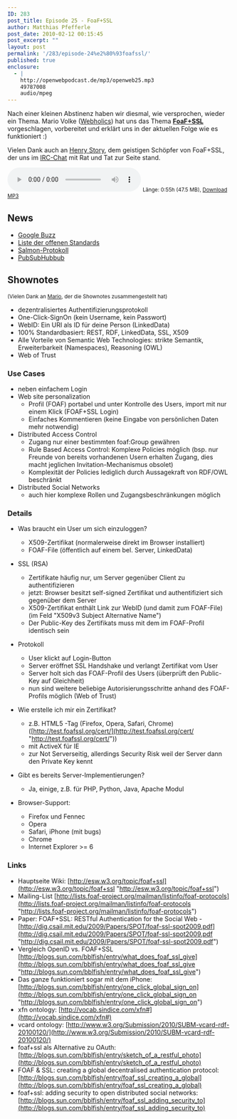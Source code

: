 ```yaml
---
ID: 283
post_title: Episode 25 - FoaF+SSL
author: Matthias Pfefferle
post_date: 2010-02-12 00:15:45
post_excerpt: ""
layout: post
permalink: '/283/episode-24%e2%80%93foafssl/'
published: true
enclosure:
  - |
    http://openwebpodcast.de/mp3/openweb25.mp3
    49787008
    audio/mpeg
---
```


Nach einer kleinen Abstinenz haben wir diesmal, wie versprochen, wieder ein Thema. Mario Volke ([Webholics](http://www.webholics.de/)) hat uns das Thema [**FoaF+SSL**](http://esw.w3.org/topic/foaf+ssl) vorgeschlagen, vorbereitet und erklärt uns in der aktuellen Folge wie es funktioniert :)

Vielen Dank auch an [Henry Story](http://bblfish.net/), dem geistigen Schöpfer von FoaF+SSL, der uns im [IRC-Chat](http://live.openwebpodcast.de) mit Rat und Tat zur Seite stand.

<audio controls>
  <source src="http://openwebpodcast.de/mp3/openweb25.mp3" type="audio/mpeg">
  Ihr Browser unterstützt diesen Audio-Player nicht.
</audio>
<small>Länge: 0:55h (47.5 MB), <a href="http://openwebpodcast.de/mp3/openweb25.mp3">Download MP3</a></small>

## News

*   [Google Buzz](http://www.google.com/buzz)
*   [Liste der offenen Standards](http://code.google.com/intl/de-DE/apis/buzz/)
*   [Salmon-Protokoll](http://www.salmon-protocol.org)
*   [PubSubHubbub](http://code.google.com/p/pubsubhubbub/)

## Shownotes

<small>(Vielen Dank an [Mario](http://www.webholics.de/), der die Shownotes zusammengestellt hat)</small>

*   dezentralisiertes Authentifizierungsprotokoll
*   One-Click-SignOn (kein Username, kein Passwort)
*   WebID: Ein URI als ID für deine Person (LinkedData)
*   100% Standardbasiert: REST, RDF, LinkedData, SSL, X509
*   Alle Vorteile von Semantic Web Technologies: strikte Semantik, Erweiterbarkeit (Namespaces), Reasoning (OWL)
*   Web of Trust

### Use Cases

*   neben einfachem Login
*   Web site personalization
    *   Profil (FOAF) portabel und unter Kontrolle des Users, import mit nur einem Klick (FOAF+SSL Login)
    *   Einfaches Kommentieren (keine Eingabe von persönlichen Daten mehr notwendig)
*   Distributed Access Control
    *   Zugang nur einer bestimmten foaf:Group gewähren
    *   Rule Based Access Control: Komplexe Policies möglich (bsp. nur Freunde von bereits vorhandenen Usern erhalten Zugang, dies macht jeglichen Invitation-Mechanismus obsolet)
    *   Komplexität der Policies lediglich durch Aussagekraft von RDF/OWL beschränkt
*   Distributed Social Networks
    *   auch hier komplexe Rollen und Zugangsbeschränkungen möglich

### Details

*   Was braucht ein User um sich einzuloggen?
    *   X509-Zertifikat (normalerweise direkt im Browser installiert)
    *   FOAF-File (öffentlich auf einem bel. Server, LinkedData)

*   SSL (RSA)
    *   Zertifikate häufig nur, um Server gegenüber Client zu authentifizieren
    *   jetzt: Browser besitzt self-signed Zertifikat und authentifiziert sich gegenüber dem Server
    *   X509-Zertifikat enthält Link zur WebID (und damit zum FOAF-File) (im Feld "X509v3 Subject Alternative Name")
    *   Der Public-Key des Zertifikats muss mit dem im FOAF-Profil identisch sein
*   Protokoll
    *   User klickt auf Login-Button
    *   Server eröffnet SSL Handshake und verlangt Zertifikat vom User
    *   Server holt sich das FOAF-Profil des Users (überprüft den Public-Key auf Gleichheit)
    *   nun sind weitere beliebige Autorisierungsschritte anhand des FOAF-Profils möglich (Web of Trust)
*   Wie erstelle ich mir ein Zertifikat?
    *   z.B. HTML5 <keygen>-Tag (Firefox, Opera, Safari, Chrome) ([http://test.foafssl.org/cert/](http://test.foafssl.org/cert/ "http://test.foafssl.org/cert/"))
    *   mit ActiveX für IE
    *   zur Not Serverseitig, allerdings Security Risk weil der Server dann den Private Key kennt
*   Gibt es bereits Server-Implementierungen?
    *   Ja, einige, z.B. für PHP, Python, Java, Apache Modul
*   Browser-Support:
    *   Firefox und Fennec
    *   Opera
    *   Safari, iPhone (mit bugs)
    *   Chrome
    *   Internet Explorer >= 6

### Links

*   Hauptseite Wiki: [http://esw.w3.org/topic/foaf+ssl](http://esw.w3.org/topic/foaf+ssl "http://esw.w3.org/topic/foaf+ssl")
*   Mailing-List [http://lists.foaf-project.org/mailman/listinfo/foaf-protocols](http://lists.foaf-project.org/mailman/listinfo/foaf-protocols "http://lists.foaf-project.org/mailman/listinfo/foaf-protocols")
*   Paper: FOAF+SSL: RESTful Authentication for the Social Web - [http://dig.csail.mit.edu/2009/Papers/SPOT/foaf-ssl-spot2009.pdf](http://dig.csail.mit.edu/2009/Papers/SPOT/foaf-ssl-spot2009.pdf "http://dig.csail.mit.edu/2009/Papers/SPOT/foaf-ssl-spot2009.pdf")
*   Vergleich OpenID vs. FOAF+SSL [http://blogs.sun.com/bblfish/entry/what_does_foaf_ssl_give](http://blogs.sun.com/bblfish/entry/what_does_foaf_ssl_give "http://blogs.sun.com/bblfish/entry/what_does_foaf_ssl_give")
*   Das ganze funktioniert sogar mit dem iPhone: [http://blogs.sun.com/bblfish/entry/one_click_global_sign_on](http://blogs.sun.com/bblfish/entry/one_click_global_sign_on "http://blogs.sun.com/bblfish/entry/one_click_global_sign_on")
*   xfn ontology: [http://vocab.sindice.com/xfn#](http://vocab.sindice.com/xfn#)
*   vcard ontology: [http://www.w3.org/Submission/2010/SUBM-vcard-rdf-20100120/](http://www.w3.org/Submission/2010/SUBM-vcard-rdf-20100120/)
*   foaf+ssl als Alternative zu OAuth: [http://blogs.sun.com/bblfish/entry/sketch_of_a_restful_photo](http://blogs.sun.com/bblfish/entry/sketch_of_a_restful_photo)
*   FOAF & SSL: creating a global decentralised authentication protocol: [http://blogs.sun.com/bblfish/entry/foaf_ssl_creating_a_global](http://blogs.sun.com/bblfish/entry/foaf_ssl_creating_a_global)
*   foaf+ssl: adding security to open distributed social networks: [http://blogs.sun.com/bblfish/entry/foaf_ssl_adding_security_to](http://blogs.sun.com/bblfish/entry/foaf_ssl_adding_security_to)
